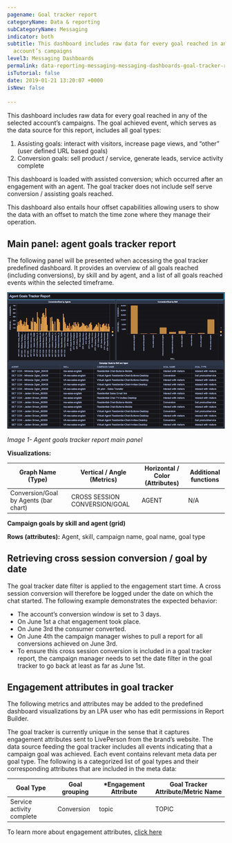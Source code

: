 ```yaml
---
pagename: Goal tracker report
categoryName: Data & reporting
subCategoryName: Messaging
indicator: both
subtitle: This dashboard includes raw data for every goal reached in any of the selected
  account’s campaigns
level3: Messaging Dashboards
permalink: data-reporting-messaging-messaging-dashboards-goal-tracker-report.html
isTutorial: false
date: 2019-01-21 13:20:07 +0000
isNew: false

---
```

This dashboard includes raw data for every goal reached in any of the selected account’s campaigns. The goal achieved event, which serves as the data source for this report, includes all goal types:

1. Assisting goals: interact with visitors, increase page views, and “other” (user defined URL based goals)
2. Conversion goals: sell product / service, generate leads, service activity complete

This dashboard is loaded with assisted conversion; which occurred after an engagement with an agent. The goal tracker does not include self serve conversion / assisting goals reached.

This dashboard also entails hour offset capabilities allowing users to show the data with an offset to match the time zone where they manage their operation.

## Main panel: agent goals tracker report

The following panel will be presented when accessing the goal tracker predefined dashboard. It provides an overview of all goals reached (including conversions), by skill and by agent, and a list of all goals reached events within the selected timeframe.

![](/img/Goal-tracker-report2.png)

_Image 1- Agent goals tracker report main panel_

**Visualizations:**

| Graph Name (Type) | Vertical / Angle (Metrics) | Horizontal / Color (Attributes) | Additional functions |
| --- | --- | --- | --- |
| Conversion/Goal by Agents (bar chart) | CROSS SESSION CONVERSION/GOAL | AGENT | N/A |

**Campaign goals by skill and agent (grid)**

**Rows (attributes):** Agent, skill, campaign name, goal name, goal type

## Retrieving cross session conversion / goal by date

The goal tracker date filter is applied to the engagement start time. A cross session conversion will therefore be logged under the date on which the chat started. The following example demonstrates the expected behavior:

* The account’s conversion window is set to 3 days.
* On June 1st a chat engagement took place.
* On June 3rd the consumer converted.
* On June 4th the campaign manager wishes to pull a report for all conversions achieved on June 3rd.
* To ensure this cross session conversion is included in a goal tracker report, the campaign manager needs to set the date filter in the goal tracker to go back at least as far as June 1st.

## Engagement attributes in goal tracker

The following metrics and attributes may be added to the predefined dashboard visualizations by an LPA user who has edit permissions in Report Builder.

The goal tracker is currently unique in the sense that it captures engagement attributes sent to LivePerson from the brand’s website. The data source feeding the goal tracker includes all events indicating that a campaign goal was achieved. Each event contains relevant meta data per goal type. The following is a categorized list of goal types and their corresponding attributes that are included in the meta data:

| Goal Type | Goal grouping | *Engagement Attribute | Goal Tracker Attribute/Metric Name |
| --- | --- | --- | --- |
| Service activity complete | Conversion | topic | TOPIC |

To learn more about engagement attributes, [click here](data-reporting-engagement-attributes-data-sources-engagement-attributes-overview.html)